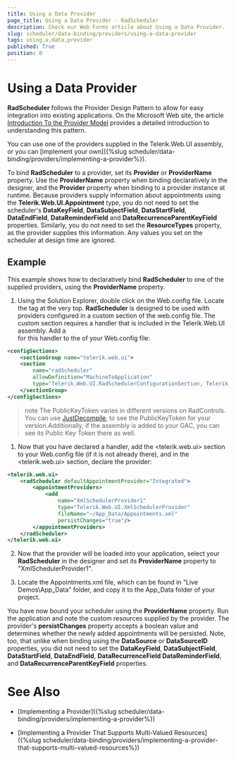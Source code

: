 ```yaml
---
title: Using a Data Provider
page_title: Using a Data Provider - RadScheduler
description: Check our Web Forms article about Using a Data Provider.
slug: scheduler/data-binding/providers/using-a-data-provider
tags: using,a,data,provider
published: True
position: 0
---
```


# Using a Data Provider

**RadScheduler** follows the Provider Design Pattern to allow for easy integration into existing applications. On the Microsoft Web site, the article [Introduction To the Provider Model](https://msdn2.microsoft.com/en-us/library/aa479030.aspx) provides a detailed introduction to understanding this pattern.

You can use one of the providers supplied in the Telerik.Web.UI assembly, or you can [implement your own]({%slug scheduler/data-binding/providers/implementing-a-provider%}).

To bind **RadScheduler** to a provider, set its **Provider** or **ProviderName** property. Use the **ProviderName** property when binding declaratively in the designer, and the **Provider** property when binding to a provider instance at runtime. Because providers supply information about appointments using the **Telerik.Web.UI.Appointment** type, you do not need to set the scheduler's **DataKeyField**, **DataSubjectField**, **DataStartField**, **DataEndField**, **DataReminderField** and **DataRecurrenceParentKeyField** properties. Similarly, you do not need to set the **ResourceTypes** property, as the provider supplies this information. Any values you set on the scheduler at design time are ignored.

## Example

This example shows how to declaratively bind **RadScheduler** to one of the supplied providers, using the **ProviderName** property.

1) Using the Solution Explorer, double click on the Web.config file. Locate the <configSections> tag at the very top. **RadScheduler** is designed to be used with providers configured in a custom section of the web.config file. The custom section requires a handler that is included in the Telerik.Web.UI assembly. Add a <section> for this handler to the <configSections> of your Web.config file:

````XML
<configSections>
    <sectionGroup name="telerik.web.ui">
	<section 
		name="radScheduler" 
		allowDefinition="MachineToApplication"
		type="Telerik.Web.UI.RadSchedulerConfigurationSection, Telerik.Web.UI, PublicKeyToken=121fae78165ba3d4" />
	</sectionGroup>
</configSections>
````

>note The PublicKeyToken varies in different versions on RadControls. You can use [JustDecompile](https://www.telerik.com/products/decompiler.aspx), to see the PublicKeyToken for your version.Additionally, if the assembly is added to your GAC, you can see its Public Key Token there as well.
>

1) Now that you have declared a handler, add the <telerik.web.ui> section to your Web.config file (if it is not already there), and in the <telerik.web.ui> section, declare the provider:

````XML
<telerik.web.ui>
	<radScheduler defaultAppointmentProvider="Integrated">
		<appointmentProviders>
			<add 
				name="XmlSchedulerProvider1"
				type="Telerik.Web.UI.XmlSchedulerProvider"
				fileName="~/App_Data/Appointments.xml"
				persistChanges="true"/>
		</appointmentProviders>
	</radScheduler>
</telerik.web.ui>       
````

2) Now that the provider will be loaded into your application, select your **RadScheduler** in the designer and set its **ProviderName** property to "XmlSchedulerProvider1".

3) Locate the Appointments.xml file, which can be found in "Live Demos\App_Data" folder, and copy it to the App_Data folder of your project.

You have now bound your scheduler using the **ProviderName** property. Run the application and note the custom resources supplied by the provider. The provider's **persistChanges** property accepts a boolean value and determines whether the newly added appointments will be persisted. Note, too, that unlike when binding using the **DataSource** or **DataSourceID** properties, you did not need to set the **DataKeyField**, **DataSubjectField**, **DataStartField**, **DataEndField**, **DataRecurrenceField DataReminderField**, and **DataRecurrenceParentKeyField** properties.

# See Also

 * [Implementing a Provider]({%slug scheduler/data-binding/providers/implementing-a-provider%})

 * [Implementing a Provider That Supports Multi-Valued Resources]({%slug scheduler/data-binding/providers/implementing-a-provider-that-supports-multi-valued-resources%})
